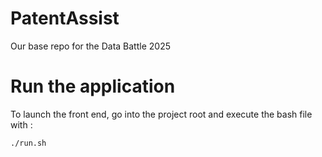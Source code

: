 # PatentAssist
Our base repo for the Data Battle 2025

# Run the application
To launch the front end, go into the project root and execute the bash file with :
```bash
./run.sh
```
